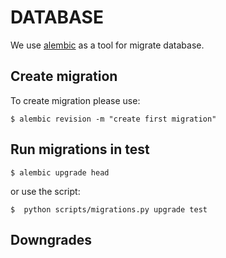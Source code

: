 # DATABASE

We use [alembic](https://alembic.sqlalchemy.org/) as a tool for migrate database.


## Create migration
To create migration please use:

```
$ alembic revision -m "create first migration"
```

## Run migrations in test

```
$ alembic upgrade head
```
or use the script:

```
$  python scripts/migrations.py upgrade test
```

## Downgrades
